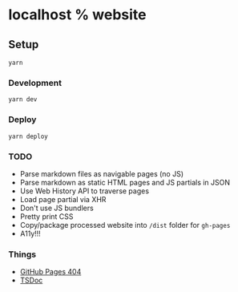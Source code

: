 
# localhost % website

## Setup
```
yarn
```

### Development
```
yarn dev
```

### Deploy
```
yarn deploy
```



### TODO

- Parse markdown files as navigable pages (no JS)
- Parse markdown as static HTML pages and JS partials in JSON
- Use Web History API to traverse pages
- Load page partial via XHR
- Don't use JS bundlers
- Pretty print CSS
- Copy/package processed website into `/dist` folder for `gh-pages`
- A11y!!!




### Things

- [GitHub Pages 404](https://docs.github.com/en/github/working-with-github-pages/creating-a-custom-404-page-for-your-github-pages-site)
- [TSDoc](https://github.com/microsoft/tsdoc)